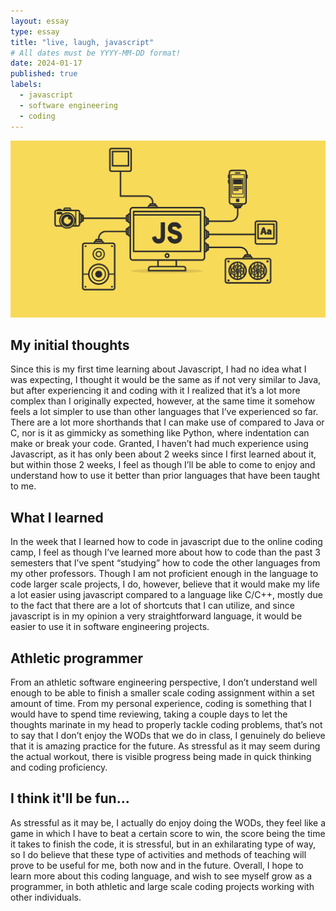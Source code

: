 ```yaml
---
layout: essay
type: essay
title: "live, laugh, javascript"
# All dates must be YYYY-MM-DD format!
date: 2024-01-17
published: true
labels:
  - javascript
  - software engineering
  - coding
---
```

<img width="700px" class="rounded float-start pe-4" src="../img/download1.jpg">

## My initial thoughts
Since this is my first time learning about Javascript, I had no idea what I was expecting, I thought it would be the same as if not very similar to Java, but after experiencing it and coding with it I realized that it’s a lot more complex than I originally expected, however, at the same time it somehow feels a lot simpler to use than other languages that I’ve experienced so far. There are a lot more shorthands that I can make use of compared to Java or C, nor is it as gimmicky as something like Python, where indentation can make or break your code. Granted, I haven’t had much experience using Javascript, as it has only been about 2 weeks since I first learned about it, but within those 2 weeks, I feel as though I’ll be able to come to enjoy and understand how to use it better than prior languages that have been taught to me.

## What I learned

 In the week that I learned how to code in javascript due to the online coding camp, I feel as though I’ve learned more about how to code than the past 3 semesters that I’ve spent “studying” how to code the other languages from my other professors. Though I am not proficient enough in the language to code larger scale projects, I do, however, believe that it would make my life a lot easier using javascript compared to a language like C/C++, mostly due to the fact that there are a lot of shortcuts that I can utilize, and since javascript is in my opinion a very straightforward language, it would be easier to use it in software engineering projects. 
 
 ## Athletic programmer

From an athletic software engineering perspective, I don’t understand well enough to be able to finish a smaller scale coding assignment within a set amount of time. From my personal experience, coding is something that I would have to spend time reviewing, taking a couple days to let the thoughts marinate in my head to properly tackle coding problems, that’s not to say that I don’t enjoy the WODs that we do in class, I genuinely do believe that it is amazing practice for the future. As stressful as it may seem during the actual workout, there is visible progress being made in quick thinking and coding proficiency. 

## I think it'll be fun...

As stressful as it may be, I actually do enjoy doing the WODs, they feel like a game in which I have to beat a certain score to win, the score being the time it takes to finish the code, it is stressful, but in an exhilarating type of way, so I do believe that these type of activities and methods of teaching will prove to be useful for me, both now and in the future. Overall, I hope to learn more about this coding language, and wish to see myself grow as a programmer, in both athletic and large scale coding projects working with other individuals.

